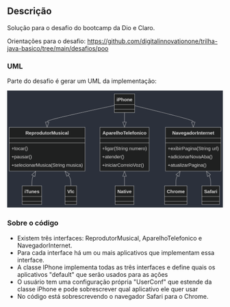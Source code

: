 ## Descrição

Solução para o desafio do bootcamp da Dio e Claro.

Orientações para o desafio: https://github.com/digitalinnovationone/trilha-java-basico/tree/main/desafios/poo


### UML

Parte do desafio é gerar um UML da implementação:

![uml](uml.png)

### Sobre o código

- Existem três interfaces: ReprodutorMusical, AparelhoTelefonico e NavegadorInternet.
- Para cada interface há um ou mais aplicativos que implementam essa interface.
- A classe IPhone implementa todas as três interfaces e define quais os aplicativos "default" que serão usados para as ações
- O usuário tem uma configuração própria "UserConf" que estende da classe iPhone e pode sobrescrever qual aplicativo ele quer usar
- No código está sobrescrevendo o navegador Safari para o Chrome.

